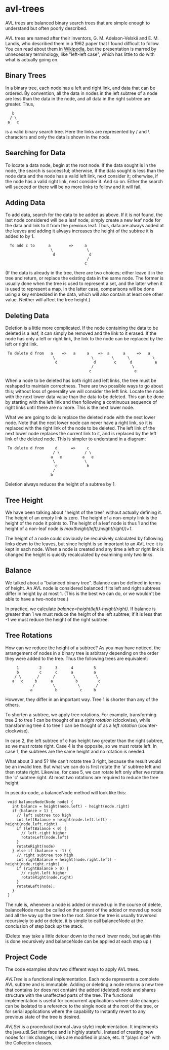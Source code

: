 avl-trees
=========

AVL trees are balanced binary search trees that are simple enough to understand but often
poorly described.

AVL trees are named after their inventors, G. M. Adelson-Velskii and E. M. Landis, who
described them in a 1962 paper that I found difficult to follow. You can read about
them in [Wikipedia](https://en.wikipedia.org/wiki/AVL_tree), but the presentation is
marred by unnecessary terminology, like "left-left case", which has little to do with
what is actually going on.

Binary Trees
------------

In a binary tree, each node has a left and right link, and data that can be ordered.
By convention, all the data in nodes in the left subtree of a node are less than
the data in the node, and all data in the right subtree are greater. Thus,

       b
      / \
     a   c

is a valid binary search tree. Here the links are represented by / and \ characters
and only the data is shown in the node.

Searching for Data
------------------

To locate a data node, begin at the root node. If the data
sought is in the node, the search is successful; otherwise, if the data sought is less
than the node data and the node has a valid left link, next consider it; otherwise,
if the node has a valid right link, next consider it. And so on.
Either the search will succeed or there will be no more links to follow and it
will fail.

Adding Data
-----------

To add data, search for the data to be added as above. If it is not found, the last node
considered will be a leaf node; simply create a new leaf node for the data and link to it
from the previous leaf. Thus, data are always added at the leaves and adding it always
increases the height of the subtree it is added to by 1.

      To add c to      a        =>     a
                        \               \
                         d               d
                                        /
                                       c

(If the data is already in the tree, there are two choices; either leave it
in the tree and return, or replace the existing data in the same node. The former is
usually done when the tree is used to represent a set, and the latter when it is used to
represent a map. In the latter case, comparisons will be done using a key embedded in
the data, which will also contain at least one other value. Neither will affect the
tree height.)

Deleting Data
-------------

Deletion is a little more complicated. If the node containing the data to be deleted
is a leaf, it can simply be removed and the link to it erased. If the node has only
a left or right link, the link to the node can be replaced by the left or right link.

     To delete d from   a    =>   a     a    =>  a      a     =>   a
                         \                \        \      \          \
                          d                d        c      d          e
                                          /                 \
                                         c                   e

When a node to be deleted has both right and left links, the tree must be reshaped
to maintain correctness. There are two possible ways to go about this; without loss
of generality we will consider the left link. Locate the node with the next lower
data value than the data to be deleted. This can be done by starting with the left
link and then following a continuous sequence of right links until there are no
more. This is the next lower node.

What we are going to do is replace the deleted node with the next lower node.
Note that the next lower node can never have a right link, so it is replaced
with the right link of the node to be deleted. The left link of the next lower
node replaces the current link to it, and is replaced by the left link of the
deleted node. This is simpler to understand in a diagram:

     To delete d from     d      =>     c
                         / \           / \
                        a   e         a   e
                         \             \
                          c             b
                         /
                        b

Deletion always reduces the height of a subtree by 1.

Tree Height
-----------

We have been talking about "height of the tree" without actually defining it.
The height of an empty link is zero. The height of a non-empty link is the
height of the node it points to. The height of a leaf node is thus 1 and
the height of a non-leaf node is _max(height(left),height(right))+1_.

The height of a node could obviously be recursively calculated by following links
down to the leaves, but since height is so important to an AVL tree it is kept
in each node. When a node is created and any time a left or right link is changed
the height is quickly recalculated by examining only two links.

Balance
-------

We talked about a "balanced binary tree". Balance can be defined in terms of
height. An AVL node is considered balanced if its left and right subtrees
differ in height by at most 1. (This is the best we can do, or we wouldn't be
able to have a two-node tree.)

In practice, we calculate _balance=height(left)-height(right)_. If balance
is greater than 1 we must reduce the height of the left subtree; if it is
less that -1 we must reduce the height of the right subtree.

Tree Rotations
--------------

How can we reduce the height of a subtree? As you may have noticed, the arrangement
of nodes in a binary tree is arbitrary depending on the order they were added to
the tree. Thus the following trees are equivalent:

         1         2      3      4         5
         b         c      c      a         a 
        / \       /      /        \         \ 
       a   c     b      a          b         c 
                /        \          \       / 
               a          b          c     b

However, they differ in an important way. Tree 1 is shorter than
any of the others.

To shorten a subtree, we apply tree rotations. For example, transforming
tree 2 to tree 1 can be thought of as a _right rotation_ (clockwise),
while transforming tree 4 to tree 1 can be thought of as a _left rotation_
(counter-clockwise).

In case 2, the left subtree of c has height two greater than the right subtree,
so we must rotate right. Case 4 is the opposite, so we must rotate left.
In case 1, the subtrees are the same height and no rotation is needed.

What about 3 and 5? We can't rotate tree 3 right, because the result would be
an invalid tree. But what we can do is first rotate the 'a' subtree left and
then rotate right. Likewise, for case 5, we can rotate left only after we
rotate the 'c' subtree right. At most two rotations are required to reduce
the tree height.

In pseudo-code, a balanceNode method will look like this:

     void balanceNode(Node node) {
       int balance = height(node.left) - height(node.right)
       if (balance > 1) {
         // left subtree too high
         int leftBalance = height(node.left.left) - height(node.left.right)
         if (leftBalance < 0) {
           // left.right higher
           rotateLeft(node.left)
         }
         rotateRight(node)
       } else if (balance < -1) {
         // right subtree too high
         int rightBalance = height(node.right.left) - height(node.right.right)
         if (rightBalance > 0) {
           // right.left higher
           rotateRight(node.right)
         }
         rotateLeft(node);
       }
     }

The rule is, whenever a node is added or moved up in the course of delete, balanceNode
must be called on the parent of the added or moved up node and all the way up the tree
to the root. Since the tree is usually traversed recursively to add or delete,
it is simple to call balanceNode at the conclusion of step back up the stack.

(Delete may take a little detour down to the next lower node, but again this is done
recursively and balanceNode can be applied at each step up.)

Project Code
------------

The code examples show two different ways to apply AVL trees.

*AVLTree* is a functional implementation. Each node represents a complete AVL subtree
and is immutable. Adding or deleting a node returns a new tree that contains (or
does not contain) the added (deleted) node and shares structure with the unaffected
parts of the tree. The functional implementation is useful for concurrent
applications where state changes can be isolated to a reference to the single node
at the root of the tree, or for serial applications where the capability to
instantly revert to any previous state of the tree is desired.

*AVLSet* is a procedural (normal Java style) implementation. It implements the
java.util.Set interface and is highly stateful. Instead of creating new nodes
for link changes, links are modified in place, etc. It "plays nice" with the
Collection classes.

